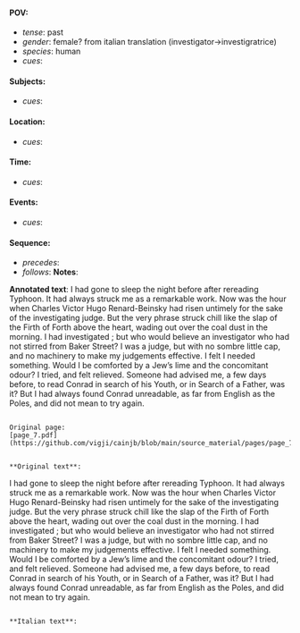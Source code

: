 #### POV: 
  - *tense*: past
  - *gender*: female? from italian translation (investigator->investigratrice)
  - *species*: human
  - *cues*:
#### Subjects:
  - *cues*:
#### Location:
  - *cues*:
#### Time:
  - *cues*:
#### Events:
  - *cues*:
#### Sequence:
  - *precedes*: 
  - *follows*:
**Notes**:


**Annotated text**:
I had gone to sleep the night before after
rereading Typhoon. It had always struck me as
a remarkable work. Now was the hour when
Charles Victor Hugo Renard-Beinsky had risen
untimely for the sake of the investigating judge.
But the very phrase struck chill like the slap of
the Firth of Forth above the heart, wading out
over the coal dust in the morning. I had
investigated ; but who would believe an
investigator who had not stirred from Baker
Street? I was a judge, but with no sombre little
cap, and no machinery to make my judgements
effective. I felt I needed something. Would I be
comforted by a Jew’s lime and the concomitant
odour? I tried, and felt relieved. Someone had
advised me, a few days before, to read Conrad
in search of his Youth, or in Search of a Father,
was it? But I had always found Conrad
unreadable, as far from English as the Poles,
and did not mean to try again.
```

Original page:
[page_7.pdf](https://github.com/vigji/cainjb/blob/main/source_material/pages/page_7.pdf)


**Original text**:
```
I had gone to sleep the night before after
rereading Typhoon. It had always struck me as
a remarkable work. Now was the hour when
Charles Victor Hugo Renard-Beinsky had risen
untimely for the sake of the investigating judge.
But the very phrase struck chill like the slap of
the Firth of Forth above the heart, wading out
over the coal dust in the morning. I had
investigated ; but who would believe an
investigator who had not stirred from Baker
Street? I was a judge, but with no sombre little
cap, and no machinery to make my judgements
effective. I felt I needed something. Would I be
comforted by a Jew’s lime and the concomitant
odour? I tried, and felt relieved. Someone had
advised me, a few days before, to read Conrad
in search of his Youth, or in Search of a Father,
was it? But I had always found Conrad
unreadable, as far from English as the Poles,
and did not mean to try again.
```

**Italian text**:
```
```

